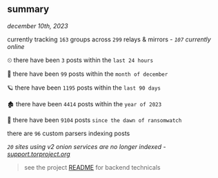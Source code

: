 
## summary
_december 10th, 2023_

currently tracking `163` groups across `299` relays & mirrors - _`107` currently online_

⏲ there have been `3` posts within the `last 24 hours`

🦈 there have been `99` posts within the `month of december`

🪐 there have been `1195` posts within the `last 90 days`

🏚 there have been `4414` posts within the `year of 2023`

🦕 there have been `9104` posts `since the dawn of ransomwatch`

there are `96` custom parsers indexing posts

_`20` sites using v2 onion services are no longer indexed - [support.torproject.org](https://support.torproject.org/onionservices/v2-deprecation/)_

> see the project [README](https://github.com/joshhighet/ransomwatch#ransomwatch--) for backend technicals
